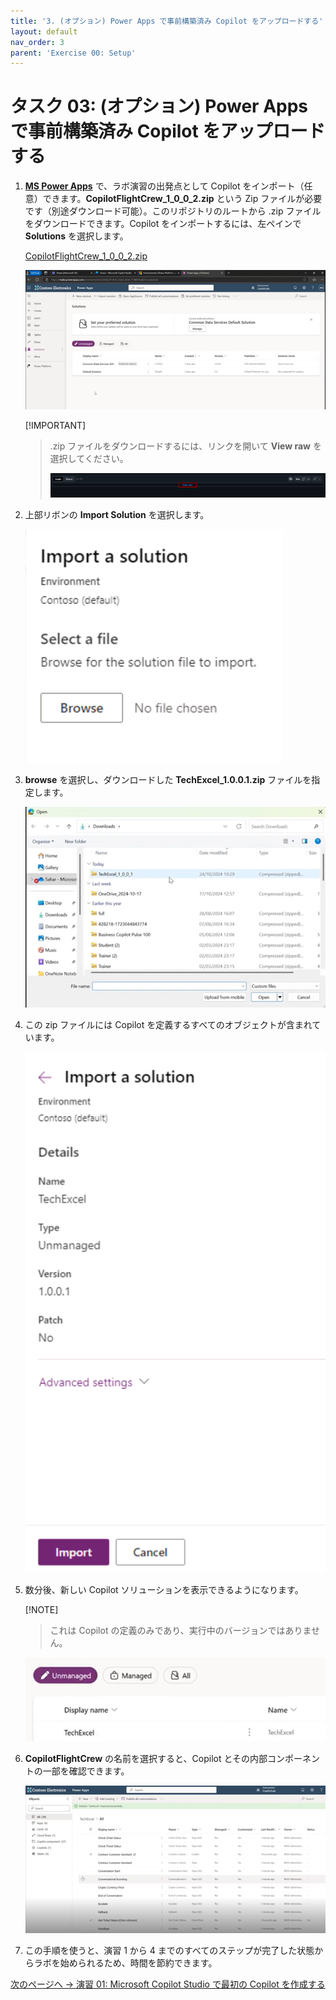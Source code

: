 ```yaml
---
title: '3. (オプション) Power Apps で事前構築済み Copilot をアップロードする'
layout: default
nav_order: 3
parent: 'Exercise 00: Setup'
---
```


# タスク 03: (オプション) Power Apps で事前構築済み Copilot をアップロードする

1. **[MS Power Apps](make.powerapps.com)** で、ラボ演習の出発点として Copilot をインポート（任意）できます。**CopilotFlightCrew_1_0_0_2.zip** という Zip ファイルが必要です（別途ダウンロード可能）。このリポジトリのルートから .zip ファイルをダウンロードできます。Copilot をインポートするには、左ペインで **Solutions** を選択します。

    <a href="https://github.com/TK3214-MS/CopilotFlightCrew/blob/main/solution/CopilotFlightCrew_1_0_0_2.zip">CopilotFlightCrew_1_0_0_2.zip</a>

    ![lab0-t3-1.png](../../media/lab0-t3-1.png)

    [!IMPORTANT]
    > .zip ファイルをダウンロードするには、リンクを開いて **View raw** を選択してください。
    >
    > ![4r43rf4ew.png](../../media/4r43rf4ew.png)

1. 上部リボンの **Import Solution** を選択します。

    ![lab0-t3-2.png](../../media/lab0-t3-2.png) 

1. **browse** を選択し、ダウンロードした **TechExcel_1.0.0.1.zip** ファイルを指定します。

    ![lab0-t3-3.png](../../media/lab0-t3-3.png) 

1. この zip ファイルには Copilot を定義するすべてのオブジェクトが含まれています。

    ![lab0-t3-4.png](../../media/lab0-t3-4.png) 

1. 数分後、新しい Copilot ソリューションを表示できるようになります。

    [!NOTE]
    > これは Copilot の定義のみであり、実行中のバージョンではありません。

    ![lab0-t3-5.png](../../media/lab0-t3-5.png) 

1. **CopilotFlightCrew** の名前を選択すると、Copilot とその内部コンポーネントの一部を確認できます。

    ![lab0-t3-6.png](../../media/lab0-t3-6.png) 

1. この手順を使うと、演習 1 から 4 までのすべてのステップが完了した状態からラボを始められるため、時間を節約できます。

[次のページへ → 演習 01: Microsoft Copilot Studio で最初の Copilot を作成する](../Ex01/Ex01.md)
